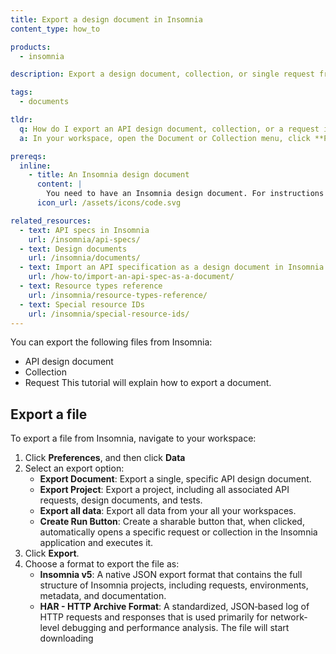 ```yaml
---
title: Export a design document in Insomnia
content_type: how_to

products:
  - insomnia

description: Export a design document, collection, or single request from Insomnia.

tags:
  - documents

tldr:
  q: How do I export an API design document, collection, or a request in Insomnia?
  a: In your workspace, open the Document or Collection menu, click **Preferences → Data**, select the target format and scope, and then export the file.

prereqs:
  inline:
    - title: An Insomnia design document
      content: |
        You need to have an Insomnia design document. For instructions on creating one see [Create a design document](/how-to/create-a-design-document/)
      icon_url: /assets/icons/code.svg

related_resources:
  - text: API specs in Insomnia
    url: /insomnia/api-specs/
  - text: Design documents
    url: /insomnia/documents/
  - text: Import an API specification as a design document in Insomnia
    url: /how-to/import-an-api-spec-as-a-document/
  - text: Resource types reference
    url: /insomnia/resource-types-reference/   
  - text: Special resource IDs
    url: /insomnia/special-resource-ids/    
---
```

You can export the following files from Insomnia:
- API design document
- Collection
- Request
This tutorial will explain how to export a document. 
## Export a file

To export a file from Insomnia, navigate to your workspace:
1. Click **Preferences**, and then click **Data**
1. Select an export option:
    - **Export Document**: Export a single, specific API design document.
    - **Export Project**: Export a project, including all associated API requests, design documents, and tests.
    - **Export all data**: Export all data from your all your workspaces.
    - **Create Run Button**: Create a sharable button that, when clicked, automatically opens a specific request or collection in the Insomnia application and executes it.
3. Click **Export**.
4. Choose a format to export the file as:
    - **Insomnia v5**: A native JSON export format that contains the full structure of Insomnia projects, including requests, environments, metadata, and documentation.
    - **HAR - HTTP Archive Format**: A standardized, JSON‑based log of HTTP requests and responses that is used primarily for network-level debugging and performance analysis. 
The file will start downloading
